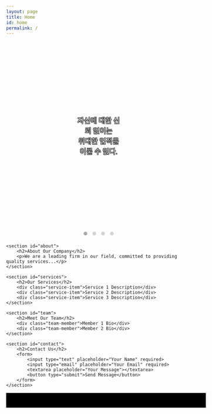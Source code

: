 ```yaml
---
layout: page
title: Home
id: home
permalink: /
---
```


<html lang="en">
<head>
<link href="https://fonts.googleapis.com/css2?family=Roboto:wght@400;700&display=swap" rel="stylesheet"> 
    <meta charset="UTF-8">
    <title>Your Company Name</title>
    <style>
        .slider {
            width: 100%;
            overflow: hidden;
        }
        .slides {
            display: flex;
            transition: transform 0.5s ease;
        }
        .slide {
            min-width: 100%;
            height: 512px;
            background-size: cover;
            background-position: center;
            position: relative; /* 텍스트 위치 조정을 위해 필요 */ 
        }
	    .slide-image { 
	     width: 50%; /* 이미지의 너비를 50%로 설정 */ 
	     height: 100%; /* 슬라이드의 전체 높이 */ 
	     background-size: cover; 
	     background-position: center; 
	     margin: 0 auto; /* 가운데 정렬 */
	      position: absolute; left: 50%; 
	      transform: translateX(-50%); /* 정중앙 정렬 */ 
	    }
	    .fadeInOut { animation: fadeInOut 10s ease-in-out; }
@keyframes fadeInOut {
	 0% { opacity: 0; } 
	25% { opacity: 1; }
	75% { opacity: 1; } 
	100% { opacity: 0; } 
	} 
.slide-text {
    position: absolute;
    top: 50%;
    left: 50%;
    transform: translate(-50%, -50%);
    color: white;
    font-size: 2vw; /* 뷰포트 너비에 따라 변하는 폰트 사이즈 */
    font-family: 'Roboto', sans-serif; /* Roboto 서체 적용 */
    text-align: center;
    text-shadow: -1px -1px 0 #000, 1px -1px 0 #000, -1px 1px 0 #000, 1px 1px 0 #000; /* 텍스트 스트로크 효과 */
}
        .indicators {
            text-align: center;
        }
        .indicator {
            display: inline-block;
            width: 10px;
            height: 10px;
            border-radius: 50%;
            background-color: lightgray;
            margin: 5px;
            cursor: pointer;
        }
        .active {
            background-color: darkgray;
        }
        section {
            margin: 20px;
            padding: 20px;
            background-color: #f5f5f5;
            border-radius: 10px;
        }
        h2 {
            color: #333;
        }
        footer {
            text-align: center;
            padding: 20px;
            background-color: #333;
            color: white;
            position: relative;
            bottom: 0;
            width: 100%;
        }
    </style>
</head>
<body>
    <div class="slider">
        <div class="slides">
            <div class="slide">
	            <div class="slide-image" style="background-image: url('/assets/image_main_0.png');">
	            <div class="slide-text"> 자신에 대한 신뢰 없이는<br>위대한 업적을 이룰 수 없다. </div> </div>
            </div>
            <div class="slide">
	            <div class="slide-image" style="background-image: url('/assets/image_main_1.png');">
	            <div class="slide-text">나는 인간이라는 것보다<br>위대한 것을 알지 못한다.</div> </div>
            </div>
            <div class="slide">
	            <div class="slide-image" style="background-image: url('/assets/image_main_2.png');">
	            <div class="slide-text">인간은 자신이<br>이해할 수 있는 것에<br>대해서만 진실을 찾는다.</div> </div>
            </div>
            <div class="slide">
	            <div class="slide-image" style="background-image: url('/assets/image_main_3.png');">
	            <div class="slide-text"> 정신적으로 강한 자만이<br>고독을 즐길 수 있다. </div> </div>
            </div>
        </div>
        <div class="indicators">
            <span class="indicator active"></span>
            <span class="indicator"></span>
            <span class="indicator"></span>
            <span class="indicator"></span>
        </div>
    </div>

    <section id="about">
        <h2>About Our Company</h2>
        <p>We are a leading firm in our field, committed to providing quality services...</p>
    </section>

    <section id="services">
        <h2>Our Services</h2>
        <div class="service-item">Service 1 Description</div>
        <div class="service-item">Service 2 Description</div>
        <div class="service-item">Service 3 Description</div>
    </section>

    <section id="team">
        <h2>Meet Our Team</h2>
        <div class="team-member">Member 1 Bio</div>
        <div class="team-member">Member 2 Bio</div>
    </section>

    <section id="contact">
        <h2>Contact Us</h2>
        <form>
            <input type="text" placeholder="Your Name" required>
            <input type="email" placeholder="Your Email" required>
            <textarea placeholder="Your Message"></textarea>
            <button type="submit">Send Message</button>
        </form>
    </section>

<footer style="background-color: black;">
			   </footer>

<script>
    let currentSlide = 0;
    const slides = document.querySelectorAll(".slide");
    const indicators = document.querySelectorAll(".indicator");

    function updateSlide() {
        let slideWidth = slides[0].offsetWidth;
        document.querySelector(".slides").style.transform = `translateX(-${currentSlide * slideWidth}px)`;

        // 인디케이터 업데이트
        indicators.forEach(ind => ind.classList.remove("active"));
        indicators[currentSlide].classList.add("active");

        // 텍스트 애니메이션 리셋 및 재시작
        const currentText = slides[currentSlide].querySelector(".slide-text");
        if (currentText) {
            currentText.classList.remove("fadeInOut");
            // 애니메이션을 다시 시작하기 위해 브라우저에 리플로우를 강제함
            void currentText.offsetWidth;
            currentText.classList.add("fadeInOut");
        }
    }

    function nextSlide() {
        currentSlide = (currentSlide + 1) % slides.length;
        updateSlide();
    }

    setInterval(nextSlide, 10000); // 10초마다 슬라이드 변경

    indicators.forEach((indicator, idx) => {
        indicator.addEventListener("click", () => {
            currentSlide = idx;
            updateSlide();
        });
    });

    // 초기 로딩시 첫 슬라이드에 애니메이션 적용
    if (slides.length > 0 && slides[0].querySelector(".slide-text")) {
        slides[0].querySelector(".slide-text").classList.add("fadeInOut");
    }
</script>


</body>
</html>
